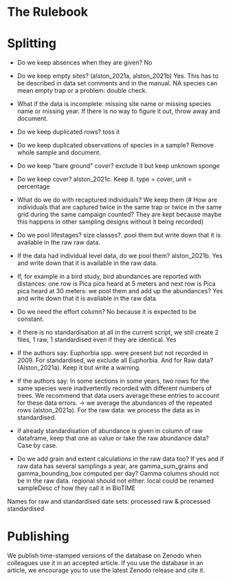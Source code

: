 The Rulebook
=================

# Splitting
- Do we keep absences when they are given? No
- Do we keep empty sites? (alston_2021a, alston_2021b) Yes. This has to be described in data set comments and in the manual. NA species can mean empty trap or a problem: double check.
- What if the data is incomplete: missing site name or missing species name or missing year. If there is no way to figure it out, throw away and document.
- Do we keep duplicated rows? toss it
- Do we keep duplicated observations of species in a sample? Remove whole sample and document.
- Do we keep "bare ground" cover? exclude it but keep unknown sponge
- Do we keep cover? alston_2021c. Keep it. type = cover, unit = percentage
 
- What do we do with recaptured individuals? We keep them (# How are individuals that are captured twice in the same trap or twice in the same grid during the same campaign counted? They are kept because maybe this happens in other sampling designs without it being recorded)

- Do we pool lifestages? size classes?. pool them but write down that it is available in the raw raw data.
- If the data had individual level data, do we pool them? alston_2021b. Yes and write down that it is available in the raw data.
- If, for example in a bird study, bird abundances are reported with distances: one row is Pica pica heard at 5 meters and next row is Pica pica heard at 30 meters: we pool them and add up the abundances? Yes and write down that it is available in the raw data.
 
- Do we need the effort column? No because it is expected to be constant.
 
- If there is no standardisation at all in the current script, we still create 2 files, 1 raw, 1 standardised even if they are identical. Yes
- If the authors say: Euphorbia spp. were present but not recorded in 2009. For standardised, we exclude all Euphorbia. And for Raw data? (Alston_2021a). Keep it but write a warning.
- If the authors say: In some sections in some years, two rows for the same species were inadvertently recorded with different numbers of trees. We recommend that data users average these entries to account for these data errors. -> we average the abundances of the repeated rows (alston_2021a). For the raw data: we process the data as in standardised.
- if already standardisation of abundance is given in column of raw dataframe, keep that one as value or take the raw abundance data? Case by case.
 
- Do we add grain and extent calculations in the raw data too? If yes and if raw data has several samplings a year, are gamma_sum_grains and gamma_bounding_box computed per day?
Gamma columns should not be in the raw data. regional should not either. local could be renamed sampleDesc cf how they call it in BioTIME

Names for raw and standardised date sets:
   processed raw & processed standardised

# Publishing
We publish time-stamped versions of the database on Zenodo when colleagues use it in an accepted article.
If you use the database in an article, we encourage you to use the latest Zenodo release and cite it.
